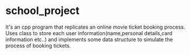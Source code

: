 # school_project
It's an cpp program that replicates an online movie ticket booking process.
Uses class to store each user information(name,personal details,card information etc..) and implements some data structure to 
simulate the process of booking tickets.
